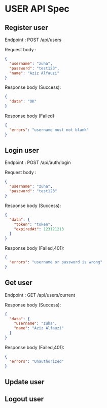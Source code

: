 # USER API Spec

## Register user

Endpoint : POST /api/users

Request body : 

```json
{
  "username": "zuha",
  "password": "test123",
  "name": "Aziz Alfauzi"
}      
```

Response body (Success):

```json
{
  "data": "OK"
}      
```

Response body (Failed):

```json
{
  "errors": "username must not blank"
}      
```

## Login user

Endpoint : POST /api/auth/login

Request body :

```json
{
  "username": "zuha",
  "password": "test123"
}      
```

Response body (Success):

```json
{
  "data": {
    "token": "token",
    "expiredAt": 123121213
  }
}      
```

Response body (Failed,401):

```json
{
  "errors": "username or password is wrong"
}      
```

## Get user

Endpoint : GET /api/users/current

Response body (Success):

```json
{
  "data": {
    "username": "zuha",
    "name": "Aziz Alfauzi"
  }
}      
```

Response body (Failed,401):

```json
{
  "errors": "Unauthorized"
}      
```

## Update user

## Logout user